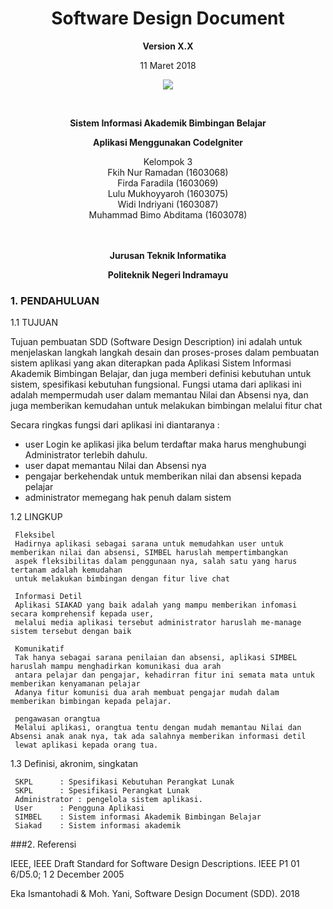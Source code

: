 <html>
<body>
<div align="center"><h1>Software Design Document</h1></div>

<p align="center"><b>Version X.X </b><br>
<p align="center">11 Maret 2018</b>
<p align="center">
<img src="https://2.bp.blogspot.com/-dxdRgMQGbLk/WpA-Tp2rNGI/AAAAAAAAAh8/3_jBWFb7Cf48033QvB34D2WCwoN2sxZLgCLcBGAs/s1000/index.png"/>
</p>

<br><p align="center"><b> Sistem Informasi Akademik Bimbingan Belajar</b><br>
<p align="center"><b>Aplikasi Menggunakan CodeIgniter
</b>
<p align="center">Kelompok 3 <br>
 Fkih Nur Ramadan				(1603068)<br>
 Firda Faradila		(1603069)<br>
 Lulu Mukhoyyaroh			(1603075)<br>
 Widi Indriyani		(1603087) <br>
 Muhammad Bimo Abditama (1603078)	
<br><br><br>

<p align="center"><b>Jurusan Teknik Informatika</b><br>
<p align="center"><b>Politeknik Negeri Indramayu</b>
</p>
</body>
</html>



### 1. PENDAHULUAN ###


1.1 TUJUAN

Tujuan pembuatan SDD (Software Design Description) ini adalah untuk menjelaskan
langkah langkah desain dan proses-proses dalam pembuatan sistem aplikasi yang akan
diterapkan pada Aplikasi Sistem Informasi Akademik Bimbingan Belajar, dan juga memberi definisi kebutuhan
untuk sistem, spesifikasi kebutuhan fungsional.
Fungsi utama dari aplikasi ini adalah mempermudah user dalam memantau Nilai dan Absensi nya, dan juga memberikan kemudahan untuk melakukan bimbingan melalui fitur chat

Secara ringkas fungsi dari aplikasi ini diantaranya :


- user Login ke aplikasi jika belum terdaftar maka harus menghubungi Administrator terlebih dahulu.
- user dapat memantau Nilai dan Absensi nya
- pengajar berkehendak untuk memberikan nilai dan absensi kepada pelajar
- administrator memegang hak penuh dalam sistem



1.2 LINGKUP

     Fleksibel
     Hadirnya aplikasi sebagai sarana untuk memudahkan user untuk memberikan nilai dan absensi, SIMBEL haruslah mempertimbangkan 
     aspek fleksibilitas dalam penggunaan nya, salah satu yang harus tertanam adalah kemudahan 
     untuk melakukan bimbingan dengan fitur live chat 
    
     Informasi Detil
     Aplikasi SIAKAD yang baik adalah yang mampu memberikan infomasi secara komprehensif kepada user, 
     melalui media aplikasi tersebut administrator haruslah me-manage sistem tersebut dengan baik

     Komunikatif
     Tak hanya sebagai sarana penilaian dan absensi, aplikasi SIMBEL haruslah mampu menghadirkan komunikasi dua arah 
     antara pelajar dan pengajar, kehadirran fitur ini semata mata untuk memberikan kenyamanan pelajar
     Adanya fitur komunisi dua arah membuat pengajar mudah dalam
    memberikan bimbingan kepada pelajar. 

     pengawasan orangtua
     Melalui aplikasi, orangtua tentu dengan mudah memantau Nilai dan Absensi anak anak nya, tak ada salahnya memberikan informasi detil 
     lewat aplikasi kepada orang tua.

1.3 Definisi, akronim, singkatan

     SKPL      : Spesifikasi Kebutuhan Perangkat Lunak
     SKPL      : Spesifikasi Perangkat Lunak
     Administrator : pengelola sistem aplikasi.
	 User      : Pengguna Aplikasi
	 SIMBEL	   : Sistem informasi Akademik Bimbingan Belajar
	 Siakad    : Sistem informasi akademik

###2. Referensi

IEEE, IEEE Draft Standard for Software Design Descriptions. IEEE P1 01 6/D5.0; 1 2 December 2005

Eka Ismantohadi & Moh. Yani, Software Design Document (SDD). 2018
     
 
